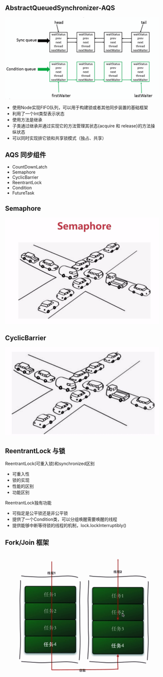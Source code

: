 ## AbstractQueuedSynchronizer-AQS

![aqs.png](https://github.com/geekerstar/high-concurrency/blob/master/img/aqs.png)

- 使用Node实现FIFO队列，可以用于构建锁或者其他同步装置的基础框架
- 利用了一个Int类型表示状态
- 使用方法是继承
- 子类通过继承并通过实现它的方法管理其状态{acquire 和 release}的方法操纵状态
- 可以同时实现排它锁和共享锁模式（独占、共享）

## AQS 同步组件
- CountDownLatch
- Semaphore
- CyclicBarrier
- ReentrantLock
- Condition
- FutureTask

## Semaphore

![semaphore.png](https://github.com/geekerstar/high-concurrency/blob/master/img/semaphore.png)

## CyclicBarrier
![cyclicbarrier.png](https://github.com/geekerstar/high-concurrency/blob/master/img/cyclicbarrier.png)

## ReentrantLock 与锁
ReentrantLock(可重入锁)和synchronized区别
- 可重入性
- 锁的实现
- 性能的区别
- 功能区别

ReentrantLock独有功能
- 可指定是公平锁还是非公平锁
- 提供了一个Condition类，可以分组唤醒需要唤醒的线程
- 提供能够中断等待锁的线程的机制，lock.lockInterruptibly()

## Fork/Join 框架
![fork.png](https://github.com/geekerstar/high-concurrency/blob/master/img/fork.png)
